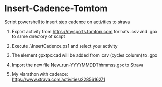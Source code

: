 # Insert-Cadence-Tomtom
Script powershell to insert step cadence on activities to strava

1) Export activity from https://mysports.tomtom.com formats .csv and .gpx to same directory of script
2) Execute .\InsertCadence.ps1 and select your activity
3) The element gpxtpx:cad will be added from .csv (cycles column) to .gpx

3) Import the new file New_run-YYYYMMDDThhmmss.gpx to Strava 
 
4) My Marathon with cadence: https://www.strava.com/activities/2285616271
  
 

